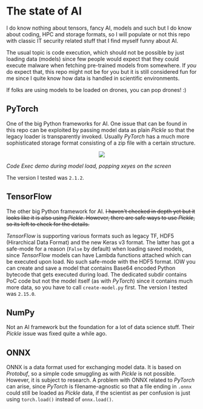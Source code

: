 The state of AI
===============

I do know nothing about tensors, fancy AI, models and such but I do know
about coding, HPC and storage formats, so I will populate or not this repo
with classic IT security related stuff that I find myself funny about AI.

The usual topic is code execution, which should not be possible by just
loading data (models) since few people would expect that they could
execute malware when fetching pre-trained models from somewhere. If
*you* do expect that, this repo might not be for you but it is still
considered fun for me since I quite know how data is handled in scientific
environments.

If folks are using models to be loaded on drones, you can pop drones! :)

PyTorch
-------

One of the big Python frameworks for AI. One issue that can be found
in this repo can be exploited by passing model data as plain *Pickle*
so that the legacy loader is transparently invoked. Usually *PyTorch*
has a much more sophisticated storage format consisting of a zip file
with a certain structure.

<p align="center">
<img src="https://github.com/stealth/tensor-pwn/blob/master/pytorch/model1.jpg" />
</p>

*Code Exec demo during model load, popping xeyes on the screen*

The version I tested was `2.1.2`.

TensorFlow
----------

The other big Python framework for AI. ~~I haven't checked in depth yet
but it looks like it is also using *Pickle*. However, there are safe
ways to use *Pickle*, so its left to check for the details.~~

*TensorFlow* is supporting various formats such as legacy TF, HDF5 (Hirarchical Data Format)
and the new Keras v3 format. The latter has got a safe-mode for a reason (`False` by default)
when loading saved models, since *TensorFlow* models can have Lambda functions attached which
can be executed upon load. No such safe-mode with the HDF5 format. IOW you can create and save
a model that contains Base64 encoded Python bytecode that gets executed during load.
The dedicated subdir contains PoC code but not the model itself (as with *PyTorch*) since
it contains much more data, so you have to call `create-model.py` first. The version
I tested was `2.15.0`.

NumPy
-----

Not an AI framework but the foundation for a lot of data science stuff.
Their *Pickle* issue was fixed quite a while ago.

ONNX
----

ONNX is a data format used for exchanging model data. It is based on
*Protobuf*, so a simple code smuggling as with *Pickle* is not possible.
However, it is subject to research. A problem with ONNX related to
*PyTorch* can arise, since *PyTorch* is filename-agnostic so that a file
ending in `.onnx` could still be loaded as *Pickle* data, if the scientist
as per confusion is just using `torch.load()` instead of `onnx.load()`.

